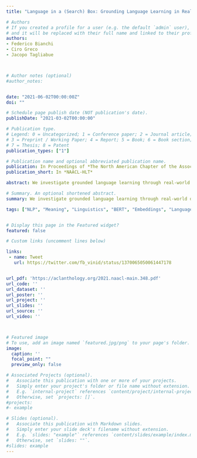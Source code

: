 ```yaml
---
title: "Language in a (Search) Box: Grounding Language Learning in Real-World Human-Machine Interaction"

# Authors
# If you created a profile for a user (e.g. the default `admin` user), write the username (folder name) here
# and it will be replaced with their full name and linked to their profile.
authors:
- Federico Bianchi
- Ciro Greco
- Jacopo Tagliabue



# Author notes (optional)
#author_notes:


date: "2021-06-02T00:00:00Z"
doi: ""

# Schedule page publish date (NOT publication's date).
publishDate: "2021-03-02T00:00:00"

# Publication type.
# Legend: 0 = Uncategorized; 1 = Conference paper; 2 = Journal article;
# 3 = Preprint / Working Paper; 4 = Report; 5 = Book; 6 = Book section;
# 7 = Thesis; 8 = Patent
publication_types: ["1"]

# Publication name and optional abbreviated publication name.
publication: In Proceedings of *The North American Chapter of the Association for Computational Linguistics*
publication_short: In *NAACL-HLT*

abstract: We investigate grounded language learning through real-world data, by modelling a teacher-learner dynamics through the natural interactions occurring between users and search engines; in particular, we explore the emergence of semantic generalization from unsupervised dense representations outside of synthetic environments. A grounding domain, a denotation function and a composition function are learned from user data only. We show how the resulting semantics for noun phrases exhibits compositional properties while being fully learnable without any explicit labelling. We benchmark our grounded semantics on compositionality and zero-shot inference tasks, and we show that it provides higher accuracy and better generalizations than SOTA non-grounded models, such as word2vec and BERT.

# Summary. An optional shortened abstract.
summary: We investigate grounded language learning through real-world data, by modelling a teacher-learner dynamics through the natural interactions occurring between users and search engines.

tags: ["NLP", "Meaning", "Linguistics", "BERT", "Embeddings", "Language Models"]


# Display this page in the Featured widget?
featured: false

# Custom links (uncomment lines below)

links:
 - name: Tweet
   url: https://twitter.com/fb_vinid/status/1370065050061447178


url_pdf: 'https://aclanthology.org/2021.naacl-main.348.pdf'
url_code: ''
url_dataset: ''
url_poster: ''
url_project: ''
url_slides: ''
url_source: ''
url_video: ''



# Featured image
# To use, add an image named `featured.jpg/png` to your page's folder.
image:
  caption: ''
  focal_point: ""
  preview_only: false

# Associated Projects (optional).
#   Associate this publication with one or more of your projects.
#   Simply enter your project's folder or file name without extension.
#   E.g. `internal-project` references `content/project/internal-project/index.md`.
#   Otherwise, set `projects: []`.
#projects:
#- example

# Slides (optional).
#   Associate this publication with Markdown slides.
#   Simply enter your slide deck's filename without extension.
#   E.g. `slides: "example"` references `content/slides/example/index.md`.
#   Otherwise, set `slides: ""`.
#slides: example
---
```

